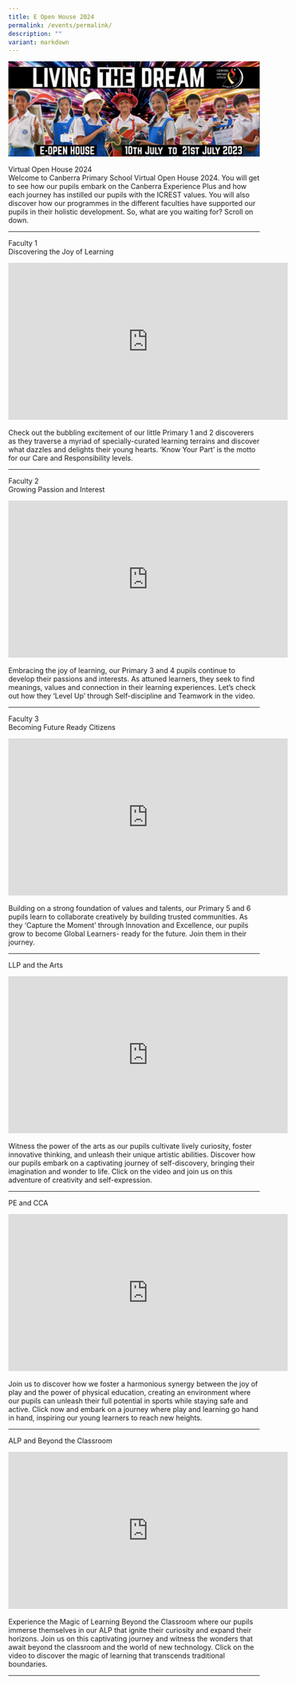 ```yaml
---
title: E Open House 2024
permalink: /events/permalink/
description: ""
variant: markdown
---
```

![](/images/living%20the%20dream.png)

Virtual Open House 2024<br>
Welcome to Canberra Primary School Virtual Open House 2024. You
will get to see how our pupils embark on the Canberra Experience Plus
and how each journey has instilled our pupils with the ICREST values.
You will also discover how our programmes in the different faculties
have supported our pupils in their holistic development. So, what are
you waiting for? Scroll on down.<br>
<hr>

Faculty 1<br>
Discovering the Joy of Learning

<iframe allowfullscreen="" allow="accelerometer; autoplay; clipboard-write; encrypted-media; gyroscope; picture-in-picture; web-share" frameborder="0" title="YouTube video player" src="https://www.youtube.com/embed/k1D_OSpafis?si=qB9M_fJGe_Obn8at" height="315" width="560"></iframe>

Check out the bubbling excitement of our little Primary 1 and 2 discoverers as they traverse a myriad of specially-curated learning terrains and discover what dazzles and delights their young hearts. ‘Know Your Part’ is the motto for our Care and Responsibility levels.<br>
<hr>

Faculty 2 <br>
Growing Passion and Interest

<iframe allowfullscreen="" allow="accelerometer; autoplay; clipboard-write; encrypted-media; gyroscope; picture-in-picture; web-share" frameborder="0" title="YouTube video player" src="https://www.youtube.com/embed/SUnFGty8y60?si=R7b73uBgrqFTQeJ6" height="315" width="560"></iframe>

Embracing the joy of learning, our Primary 3 and 4 pupils continue to develop their passions and interests. As attuned learners, they seek to find meanings, values and connection in their learning experiences. Let’s check out how they ‘Level Up’ through Self-discipline and Teamwork in the video.<br>
<hr>

Faculty 3<br>
Becoming Future Ready Citizens

<iframe allowfullscreen="" allow="accelerometer; autoplay; clipboard-write; encrypted-media; gyroscope; picture-in-picture; web-share" frameborder="0" title="YouTube video player" src="https://www.youtube.com/embed/kTl28G3bWcA?si=_fYJVwHTN8PBYmkz" height="315" width="560"></iframe>

Building on a strong foundation of values and talents, our Primary 5 and 6 pupils learn to collaborate creatively by building trusted communities. As they ‘Capture the Moment’ through Innovation and Excellence, our pupils grow to become Global Learners- ready for the future. Join them in their journey.<br>
<hr>

LLP and the Arts

<iframe allowfullscreen="" allow="accelerometer; autoplay; clipboard-write; encrypted-media; gyroscope; picture-in-picture; web-share" frameborder="0" title="YouTube video player" src="https://www.youtube.com/embed/M6NumC0lrfA?si=sQy4MzeBhKnD-gv2" height="315" width="560"></iframe>

Witness the power of the arts as our pupils cultivate lively curiosity, foster innovative thinking, and unleash their unique artistic abilities. Discover how our pupils embark on a captivating journey of self-discovery, bringing their imagination and wonder to life. Click on the video and join us on this adventure of creativity and self-expression.<br>
<hr>

PE and CCA

<iframe allowfullscreen="" allow="accelerometer; autoplay; clipboard-write; encrypted-media; gyroscope; picture-in-picture; web-share" frameborder="0" title="YouTube video player" src="https://www.youtube.com/embed/54t8OA5rhX0?si=GhsWhKMKFzOgTVdY" height="315" width="560"></iframe>

Join us to discover how we foster a harmonious synergy between the joy of play and the power of physical education, creating an environment where our pupils can unleash their full potential in sports while staying safe and active. Click now and embark on a journey where play and learning go hand in hand, inspiring our young learners to reach new heights.<br>
<hr>

ALP and Beyond the Classroom

<iframe allowfullscreen="" allow="accelerometer; autoplay; clipboard-write; encrypted-media; gyroscope; picture-in-picture; web-share" frameborder="0" title="YouTube video player" src="https://www.youtube.com/embed/cMU2rBuG64I?si=smGKsvyqpCR_aXsC" height="315" width="560"></iframe>

Experience the Magic of Learning Beyond the Classroom where our
pupils immerse themselves in our ALP that ignite their curiosity and
expand their horizons. Join us on this captivating journey and witness
the wonders that await beyond the classroom and the world of new
technology. Click on the video to discover the magic of learning that
transcends traditional boundaries.<br>
<hr>
